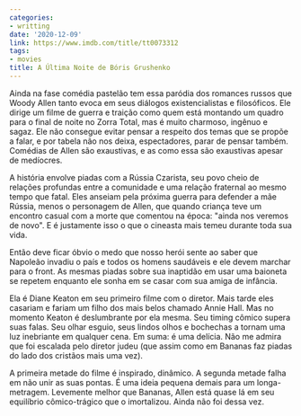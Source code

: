```yaml
---
categories:
- writting
date: '2020-12-09'
link: https://www.imdb.com/title/tt0073312
tags:
- movies
title: A Última Noite de Bóris Grushenko
---
```


Ainda na fase comédia pastelão tem essa paródia dos romances russos que Woody Allen tanto evoca em seus diálogos existencialistas e filosóficos. Ele dirige um filme de guerra e traição como quem está montando um quadro para o final de noite no Zorra Total, mas é muito charmoso, ingênuo e sagaz. Ele não consegue evitar pensar a respeito dos temas que se propõe a falar, e por tabela não nos deixa, espectadores, parar de pensar também. Comédias de Allen são exaustivas, e as como essa são exaustivas apesar de medíocres.

A história envolve piadas com a Rússia Czarista, seu povo cheio de relações profundas entre a comunidade e uma relação fraternal ao mesmo tempo que fatal. Eles anseiam pela próxima guerra para defender a mãe Rússia, menos o personagem de Allen, que quando criança teve um encontro casual com a morte que comentou na época: "ainda nos veremos de novo". E é justamente isso o que o cineasta mais temeu durante toda sua vida.

Então deve ficar óbvio o medo que nosso herói sente ao saber que Napoleão invadiu o país e todos os homens saudáveis e ele devem marchar para o front. As mesmas piadas sobre sua inaptidão em usar uma baioneta se repetem enquanto ele sonha em se casar com sua amiga de infância.

Ela é Diane Keaton em seu primeiro filme com o diretor. Mais tarde eles casariam e fariam um filho dos mais belos chamado Annie Hall. Mas no momento Keaton é deslumbrante por ela mesma. Seu timing cômico supera suas falas. Seu olhar esguio, seus lindos olhos e bochechas a tornam uma luz inebriante em qualquer cena. Em suma: é uma delícia. Não me admira que foi escalada pelo diretor judeu (que assim como em Bananas faz piadas do lado dos cristãos mais uma vez).

A primeira metade do filme é inspirado, dinâmico. A segunda metade falha em não unir as suas pontas. É uma ideia pequena demais para um longa-metragem. Levemente melhor que Bananas, Allen está quase lá em seu equilíbrio cômico-trágico que o imortalizou. Ainda não foi dessa vez.